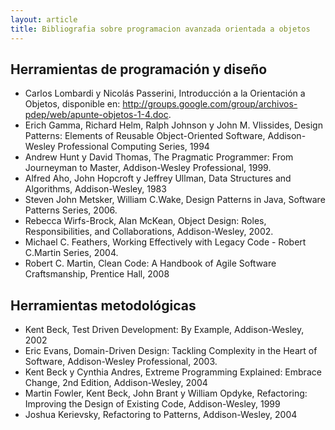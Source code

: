 ```yaml
---
layout: article
title: Bibliografia sobre programacion avanzada orientada a objetos
---
```

Herramientas de programación y diseño
-------------------------------------

-   Carlos Lombardi y Nicolás Passerini, Introducción a la Orientación a Objetos, disponible en: <http://groups.google.com/group/archivos-pdep/web/apunte-objetos-1-4.doc>.
-   Erich Gamma, Richard Helm, Ralph Johnson y John M. Vlissides, Design Patterns: Elements of Reusable Object-Oriented Software, Addison-Wesley Professional Computing Series, 1994
-   Andrew Hunt y David Thomas, The Pragmatic Programmer: From Journeyman to Master, Addison-Wesley Professional, 1999.
-   Alfred Aho, John Hopcroft y Jeffrey Ullman, Data Structures and Algorithms, Addison-Wesley, 1983
-   Steven John Metsker, William C.Wake, Design Patterns in Java, Software Patterns Series, 2006.
-   Rebecca Wirfs-Brock, Alan McKean, Object Design: Roles, Responsibilities, and Collaborations, Addison-Wesley, 2002.
-   Michael C. Feathers, Working Effectively with Legacy Code - Robert C.Martin Series, 2004.
-   Robert C. Martin, Clean Code: A Handbook of Agile Software Craftsmanship, Prentice Hall, 2008

Herramientas metodológicas
--------------------------

-   Kent Beck, Test Driven Development: By Example, Addison-Wesley, 2002
-   Eric Evans, Domain-Driven Design: Tackling Complexity in the Heart of Software, Addison-Wesley Professional, 2003.
-   Kent Beck y Cynthia Andres, Extreme Programming Explained: Embrace Change, 2nd Edition, Addison-Wesley, 2004
-   Martin Fowler, Kent Beck, John Brant y William Opdyke, Refactoring: Improving the Design of Existing Code, Addison-Wesley, 1999
-   Joshua Kerievsky, Refactoring to Patterns, Addison-Wesley, 2004

